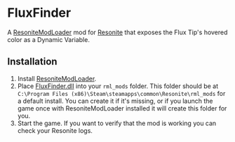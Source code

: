 # FluxFinder

A [ResoniteModLoader](https://github.com/resonite-modding-group/ResoniteModLoader) mod for [Resonite](https://resonite.com/) that exposes the Flux Tip's hovered color as a Dynamic Variable.

## Installation
1. Install [ResoniteModLoader](https://github.com/resonite-modding-group/ResoniteModLoader).
1. Place [FluxFinder.dll](https://github.com/NepuShiro/FluxFinder/releases/latest/download/FluxFinder.dll) into your `rml_mods` folder. This folder should be at `C:\Program Files (x86)\Steam\steamapps\common\Resonite\rml_mods` for a default install. You can create it if it's missing, or if you launch the game once with ResoniteModLoader installed it will create this folder for you.
1. Start the game. If you want to verify that the mod is working you can check your Resonite logs.
